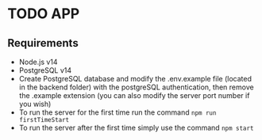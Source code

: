 # TODO APP

## Requirements

* Node.js v14
* PostgreSQL v14
* Create PostgreSQL database and modify the .env.example file (located in the backend folder) with the postgreSQL authentication, then remove the .example extension (you can also modify the server port number if you wish)
* To run the server for the first time run the command `npm run firstTimeStart`
* To run the server after the first time simply use the command `npm start`